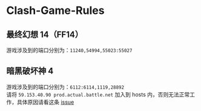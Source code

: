 # Clash-Game-Rules
## 最终幻想 14（FF14）
游戏涉及到的端口分别为：``11240,54994,55023:55027``
## 暗黑破坏神 4
游戏涉及到的端口分别为：``6112:6114,1119,28892``
<br>
请将 ``59.153.40.90 prod.actual.battle.net`` 加入到 hosts 内，否则无法正常工作，具体原因请看这条 [issue](https://github.com/netchx/netch/issues/1048)
